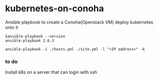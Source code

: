 # kubernetes-on-conoha
Ansible playbook to create a Conoha(Openstack VM)  deploy kubernetes onto it


```
$ansible-playbook --version
ansible-playbook 2.6.3
```

```
ansible-playbook -i ./hosts.yml ./site.yml -l "<IP address>" -k
```


### to do
Install k8s on a server that can login with ssh

